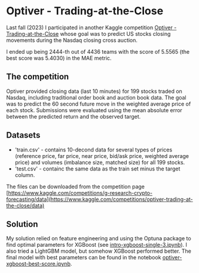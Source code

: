 # Optiver - Trading-at-the-Close
Last fall (2023) I participated in another Kaggle competition [Optiver - Trading-at-the-Close](https://www.kaggle.com/competitions/optiver-trading-at-the-close) whose goal was to predict US stocks closing movements during the Nasdaq closing cross auction.

I ended up being 2444-th out of 4436 teams with the score of 5.5565 (the best score was 5.4030) in the MAE metric.

## The competition
Optiver provided closing data (last 10 minutes) for 199 stocks traded on Nasdaq, including traditional order book and auction book data. The goal was to predict the 60 second future move in the weighted average price of each stock. Submissions were evaluated using the mean absolute error between the predicted return and the observed target.

## Datasets
 - 'train.csv' - contains 10-decond data for several types of prices (reference price, far price, near price, bid/ask price, weighted average price) and volumes (imbalance size, matched size) for all 199 stocks.
 -  'test.csv' - containс the same data as the train set minus the target column.

The files can be downloaded from the competition page [https://www.kaggle.com/competitions/g-research-crypto-forecasting/data](https://www.kaggle.com/competitions/optiver-trading-at-the-close/data)

## Solution
My solution relied on feature engineering and using the Optuna package to find optimal parameters for XGBoost (see [intro-xgboost-single-3.ipynb](intro-xgboost-single-3.ipynb)). I also tried
a LightGBM model, but somehow XGBoost performed better. The final model with best parameters can be found in the notebook [optiver-xgboost-best-score.ipynb](optiver-xgboost-best-score.ipynb).
